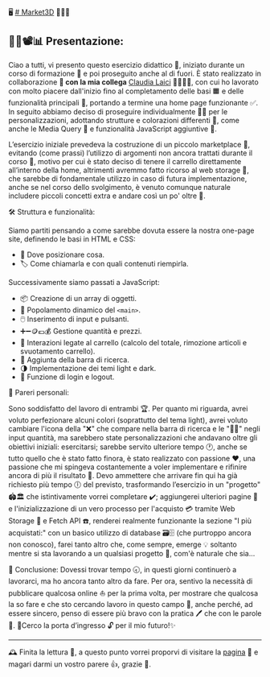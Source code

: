 🖥️ [# Market3D](https://filipposcr.github.io/Giugno25-Market3D/) 🧱🧰🧊


## 👨‍💻📽️📊 Presentazione:

Ciao a tutti,
vi presento questo esercizio didattico 📐, iniziato durante un corso di formazione 📖 e poi proseguito anche al di fuori.
È stato realizzato in collaborazione **👫 con la mia collega** [Claudia Laici](https://github.com/Claudia-Laici/Claudia-Laici) 👩‍🎓👩‍💻, con cui ho lavorato con molto piacere dall'inizio fino al completamento delle basi 🟧 e delle funzionalità principali 🔷, portando a termine una home page funzionante ✅.
In seguito abbiamo deciso di proseguire individualmente 🧍‍♂️ per le personalizzazioni, adottando strutture e colorazioni differenti 🎨, come anche le Media Query 📱 e funzionalità JavaScript aggiuntive 🧠.

L’esercizio iniziale prevedeva la costruzione di un piccolo marketplace 🛒, evitando (come prassi) l’utilizzo di argomenti non ancora trattati durante il corso 📖, motivo per cui è stato deciso di tenere il carrello direttamente all’interno della home, altrimenti avremmo fatto ricorso al web storage 💾, che sarebbe di fondamentale utilizzo in caso di futura implementazione, anche se nel corso dello svolgimento, è venuto comunque naturale includere piccoli concetti extra e andare così un po' oltre 🚀.


🛠 Struttura e funzionalità:

Siamo partiti pensando a come sarebbe dovuta essere la nostra one-page site, definendo le basi in HTML e CSS:
- 📍 Dove posizionare cosa.
- 🏷️ Come chiamarla e con quali contenuti riempirla.

Successivamente siamo passati a JavaScript:
- 📦 Creazione di un array di oggetti.
- 🧩 Popolamento dinamico del `<main>`.
- 🖱️ Inserimento di input e pulsanti.
- ➕➖🪙💶💰 Gestione quantità e prezzi.
- 🛒 Interazioni legate al carrello (calcolo del totale, rimozione articoli e svuotamento carrello).
- 🔎 Aggiunta della barra di ricerca.
- 🌗 Implementazione dei temi light e dark.
- 🔐 Funzione di login e logout.


💬 Pareri personali:

Sono soddisfatto del lavoro di entrambi 🏆. Per quanto mi riguarda, avrei voluto perfezionare alcuni colori (soprattutto del tema light), avrei voluto cambiare l'icona della "❌" che compare nella barra di ricerca e le "🔼🔽" negli input quantità, ma sarebbero state personalizzazioni che andavano oltre gli obiettivi iniziali: esercitarsi; sarebbe servito ulteriore tempo 🕐, anche se tutto quello che è stato fatto finora, è stato realizzato con passione ❤️, una passione che mi spingeva costantemente a voler implementare e rifinire ancora di più il risultato 🗿.
Devo ammettere che arrivare fin qui ha già richiesto più tempo 🕕 del previsto, trasformando l’esercizio in un "progetto" 🏟️🏛️ che istintivamente vorrei completare ✔️; aggiungerei ulteriori pagine 📄 e l'inizializzazione di un vero processo per l'acquisto 💳 tramite Web Storage 💾 e Fetch API ☎️, renderei realmente funzionante la sezione "I più acquistati:" con un basico utilizzo di database 🗃️🗄️ (che purtroppo ancora non conosco), farei tanto altro che, come sempre, emerge 💡 soltanto mentre si sta lavorando a un qualsiasi progetto 🗼, com'è naturale che sia...

🔐 Conclusione:
Dovessi trovar tempo 🕣, in questi giorni continuerò a lavorarci, ma ho ancora tanto altro da fare.
Per ora, sentivo la necessità di pubblicare qualcosa online ⛵ per la prima volta, per mostrare che qualcosa la so fare e che sto cercando lavoro in questo campo 💪, anche perché, ad essere sincero, penso di essere più bravo con la pratica 🖊️ che con le parole 🎺.
🚪Cerco la porta d’ingresso 🔓 per il mio futuro!✨

---

🕰️ Finita la lettura 📗, a questo punto vorrei proporvi di visitare la [pagina](https://filipposcr.github.io/Giugno25-Market3D/) 🛬 e magari darmi un vostro parere 👍, grazie 🎩.